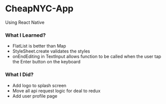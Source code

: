 # CheapNYC-App

Using React Native

### What I Learned?

- FlatList is better than Map
- StyleSheet.create validates the styles
- onEndEditing in TextInput allows function to be called when the user tap the Enter button on the keyboard

### What I Did?

- Add logo to splash screen
- Move all api request logic for deal to redux
- Add user profile page